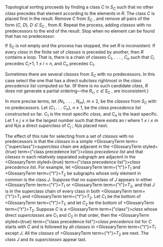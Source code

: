  



Topological sorting proceeds by finding a class <i>C</i> in <i>S<sub>C</sub></i> such that no other <i>class</i> precedes that element according to the elements in <i>R</i>. The class <i>C</i> is placed first in the result. Remove <i>C</i> from <i>S<sub>C</sub></i> , and remove all pairs of the form (<i>C, D</i>), <i>D ∈ S<sub>C</sub></i> , from <i>R</i>. Repeat the process, adding <i>classes</i> with no predecessors to the end of the result. Stop when no element can be found that has no predecessor. 



If <i>S<sub>C</sub></i> is not empty and the process has stopped, the set <i>R</i> is inconsistent. If every <i>class</i> in the finite set of <i>classes</i> is preceded by another, then <i>R</i> contains a loop. That is, there is a chain of classes <i>C</i><sub>1</sub><i>, . . . , C<sub>n</sub></i> such that <i>C<sub>i</sub></i> precedes <i>C<sub>i</sub></i>+1, 1 <i>≤ i</i> &lt; <i>n</i>, and <i>C<sub>n</sub></i> precedes <i>C</i><sub>1</sub>. 



Sometimes there are several <i>classes</i> from <i>S<sub>C</sub></i> with no predecessors. In this case select the one that has a direct <i>subclass</i> rightmost in the <i>class precedence list</i> computed so far. (If there is no such candidate <i>class</i>, <i>R</i> does not generate a partial ordering—the <i>R<sub>c</sub></i>, <i>c ∈ S<sub>C</sub></i> , are inconsistent.)  







In more precise terms, let <i>\{N</i><sub>1</sub><i>, . . . , N<sub>m</sub>\}</i>, <i>m ≥</i> 2, be the <i>classes</i> from <i>S<sub>C</sub></i> with no predecessors. Let (<i>C</i><sub>1</sub> <i>. . . C<sub>n</sub></i>), <i>n ≥</i> 1, be the <i>class precedence list</i> constructed so far. <i>C</i><sub>1</sub> is the most specific <i>class</i>, and <i>C<sub>n</sub></i> is the least specific. Let 1 <i>≤ j ≤ n</i> be the largest number such that there exists an <i>i</i> where 1 <i>≤ i ≤ m</i> and <i>N<sub>i</sub></i>is a direct <i>superclass</i> of <i>C<sub>j</sub></i> ; <i>N<sub>i</sub></i>is placed next. 



The effect of this rule for selecting from a set of *classes* with no predecessors is that the *classes* in a simple <GlossaryTerm  term={"superclass"}><i>superclass</i></GlossaryTerm> chain are adjacent in the <GlossaryTerm styled={true} term={"class precedence list"}><i>class precedence list</i></GlossaryTerm> and that *classes* in each relatively separated subgraph are adjacent in the <GlossaryTerm styled={true} term={"class precedence list"}><i>class precedence list</i></GlossaryTerm>. For example, let <GlossaryTerm  term={"t"}><i>T</i></GlossaryTerm><sub>1</sub> and <GlossaryTerm  term={"t"}><i>T</i></GlossaryTerm><sub>2</sub> be subgraphs whose only element in common is the class *J*. Suppose that no superclass of *J* appears in either <GlossaryTerm  term={"t"}><i>T</i></GlossaryTerm><sub>1</sub> or <GlossaryTerm  term={"t"}><i>T</i></GlossaryTerm><sub>2</sub>, and that *J* is in the superclass chain of every class in both <GlossaryTerm  term={"t"}><i>T</i></GlossaryTerm><sub>1</sub> and <GlossaryTerm  term={"t"}><i>T</i></GlossaryTerm><sub>2</sub>. Let *C*<sub>1</sub> be the bottom of <GlossaryTerm  term={"t"}><i>T</i></GlossaryTerm><sub>1</sub>; and let *C*<sub>2</sub> be the bottom of <GlossaryTerm  term={"t"}><i>T</i></GlossaryTerm><sub>2</sub>. Suppose *C* is a <GlossaryTerm  term={"class"}><i>class</i></GlossaryTerm> whose direct *superclasses* are *C*<sub>1</sub> and *C*<sub>2</sub> in that order, then the <GlossaryTerm styled={true} term={"class precedence list"}><i>class precedence list</i></GlossaryTerm> for *C* starts with *C* and is followed by all *classes* in <GlossaryTerm  term={"t"}><i>T</i></GlossaryTerm><sub>1</sub> except *J*. All the *classes* of <GlossaryTerm  term={"t"}><i>T</i></GlossaryTerm><sub>2</sub> are next. The *class J* and its *superclasses* appear last. 



